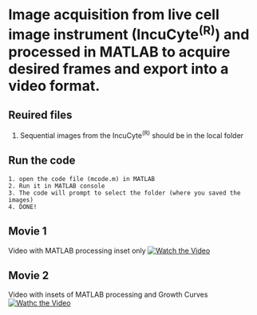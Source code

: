 # Image acquisition from live cell image instrument (IncuCyte<sup>(R)</sup>) and processed in MATLAB to acquire desired frames and export into a video format.

## Reuired files
1. Sequential images from the IncuCyte<sup>(R)</sup> should be in the local folder

## Run the code
```
1. open the code file (mcode.m) in MATLAB
2. Run it in MATLAB console
3. The code will prompt to select the folder (where you saved the images)
4. DONE!
```

## Movie 1

Video with MATLAB processing inset only
[![Watch the Video](https://imgur.com/TQ1TIUw)](https://youtu.be/pOvcgVS5NNs) 

## Movie 2

Video with insets of MATLAB processing and Growth Curves 
[![Wathc the Video](https://imgur.com/YezhU1p)](https://youtu.be/bpEqelEDgXk)
